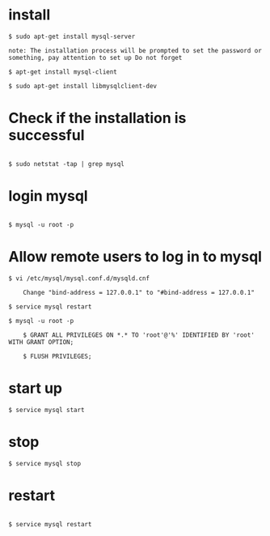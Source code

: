 # install

```
$ sudo apt-get install mysql-server

note: The installation process will be prompted to set the password or something, pay attention to set up Do not forget

$ apt-get install mysql-client

$ sudo apt-get install libmysqlclient-dev

```

# Check if the installation is successful

```

$ sudo netstat -tap | grep mysql

```


# login mysql

```

$ mysql -u root -p 

```


# Allow remote users to log in to mysql

```
$ vi /etc/mysql/mysql.conf.d/mysqld.cnf

	Change "bind-address = 127.0.0.1" to "#bind-address = 127.0.0.1"

$ service mysql restart

$ mysql -u root -p

	$ GRANT ALL PRIVILEGES ON *.* TO 'root'@'%' IDENTIFIED BY 'root' WITH GRANT OPTION;

	$ FLUSH PRIVILEGES;

```


# start up

```
$ service mysql start

```

# stop

```
$ service mysql stop

```

# restart

```

$ service mysql restart

```